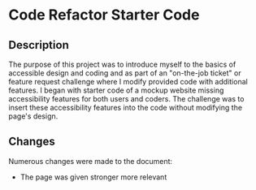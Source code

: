 # Code Refactor Starter Code

## Description
The purpose of this project was to introduce myself to the basics of accessible design and coding and as part of an "on-the-job ticket" or feature request challenge where I modify provided code with additional features. I began with starter code of a mockup website missing accessibility features for both users and coders. The challenge was to insert these accessibility features into the code without modifying the page's design.

## Changes
Numerous changes were made to the document:
- The page was given stronger more relevant <title>; 
- Images were provided short alt-text descriptions for screen-readers;
- Various non-semantic elements were swapped out for more fitting semantic elements so developers could have a better idea of the page structure at a glance;
- Comment markers were added for easier visual blocking of the code.

## Screenshots
![Screenshot of the main website.](assets/images/example-screenshot.png)

## License
This repository and the files contained within are not for modification.

## Deployed Application
[Link to the deployed application.](https://karlnh.github.io/module-1-challenge/)

